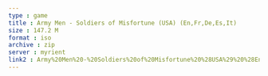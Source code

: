 ```yaml
---
type : game
title : Army Men - Soldiers of Misfortune (USA) (En,Fr,De,Es,It)
size : 147.2 M
format : iso
archive : zip
server : myrient
link2 : Army%20Men%20-%20Soldiers%20of%20Misfortune%20%28USA%29%20%28En%2CFr%2CDe%2CEs%2CIt%29
---
```

